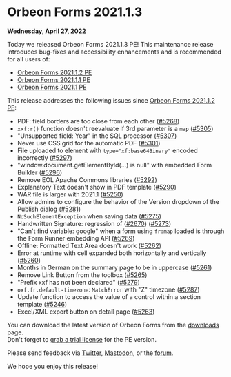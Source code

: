 # Orbeon Forms 2021.1.3

__Wednesday, April 27, 2022__

Today we released Orbeon Forms 2021.1.3 PE! This maintenance release introduces bug-fixes and accessibility enhancements and is recommended for all users of:

- [Orbeon Forms 2021.1.2 PE](orbeon-forms-2021.1.2.md)
- [Orbeon Forms 2021.1.1 PE](orbeon-forms-2021.1.1.md)
- [Orbeon Forms 2021.1 PE](orbeon-forms-2021.1.md)

This release addresses the following issues since [Orbeon Forms 2021.1.2 PE](orbeon-forms-2021.1.2.md):

- PDF: field borders are too close from each other ([\#5268](https://github.com/orbeon/orbeon-forms/issues/5268))
- `xxf:r()` function doesn't reevaluate if 3rd parameter is a `map` ([\#5305](https://github.com/orbeon/orbeon-forms/issues/5305))
- "Unsupported field: Year" in the SQL processor ([\#5307](https://github.com/orbeon/orbeon-forms/issues/5307))
- Never use CSS grid for the automatic PDF ([\#5301](https://github.com/orbeon/orbeon-forms/issues/5301))
- File uploaded to element with `type="xf:base64Binary"` encoded incorrectly ([\#5297](https://github.com/orbeon/orbeon-forms/issues/5297))
- "window.document.getElementById(…) is null" with embedded Form Builder ([\#5296](https://github.com/orbeon/orbeon-forms/issues/5296))
- Remove EOL Apache Commons libraries ([\#5292](https://github.com/orbeon/orbeon-forms/issues/5292))
- Explanatory Text doesn't show in PDF template ([\#5290](https://github.com/orbeon/orbeon-forms/issues/5290))
- WAR file is larger with 2021.1 ([\#5250](https://github.com/orbeon/orbeon-forms/issues/5250))
- Allow admins to configure the behavior of the Version dropdown of the Publish dialog ([\#5281](https://github.com/orbeon/orbeon-forms/issues/5281))
- `NoSuchElementException` when saving data ([\#5275](https://github.com/orbeon/orbeon-forms/issues/5275))
- Handwritten Signature: regression of ([\#2670](https://github.com/orbeon/orbeon-forms/issues/2670)) ([\#5273](https://github.com/orbeon/orbeon-forms/issues/5273))
- "Can't find variable: google" when a form using `fr:map` loaded is through the Form Runner embedding API ([\#5269](https://github.com/orbeon/orbeon-forms/issues/5269))
- Offline: Formatted Text Area doesn't work ([\#5262](https://github.com/orbeon/orbeon-forms/issues/5262))
- Error at runtime with cell expanded both horizontally and vertically ([\#5260](https://github.com/orbeon/orbeon-forms/issues/5260))
- Months in German on the summary page to be in uppercase ([\#5261](https://github.com/orbeon/orbeon-forms/issues/5261))
- Remove Link Button from the toolbox ([\#5265](https://github.com/orbeon/orbeon-forms/issues/5265))
- "Prefix xxf has not been declared" ([\#5279](https://github.com/orbeon/orbeon-forms/issues/5279))
- `oxf.fr.default-timezone`: `MatchError` with "Z" timezone ([\#5287](https://github.com/orbeon/orbeon-forms/issues/5287))
- Update function to access the value of a control within a section template ([\#5246](https://github.com/orbeon/orbeon-forms/issues/5246))
- Excel/XML export button on detail page ([\#5263](https://github.com/orbeon/orbeon-forms/issues/5263))

You can download the latest version of Orbeon Forms from the [downloads](https://www.orbeon.com/download) page.  
Don't forget to [grab a trial license](https://prod.orbeon.com/prod/fr/orbeon/register/new) for the PE version.

Please send feedback via [Twitter](https://twitter.com/orbeon), [Mastodon](https://mastodon.social/@orbeon), or the [forum](https://www.orbeon.com/community).

We hope you enjoy this release!
